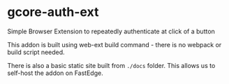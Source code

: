 # gcore-auth-ext

Simple Browser Extension to repeatedly authenticate at click of a button

This addon is built using web-ext build command - there is no webpack or build script needed.

There is also a basic static site built from `./docs` folder. This allows us to self-host the addon on FastEdge.

